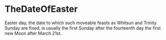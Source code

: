 # TheDateOfEaster
Easter day, the date to which such moveable feasts as Whitsun and Trinity Sunday are fixed, is usually the first Sunday after the fourteenth day the first new Moon after March 21st.

